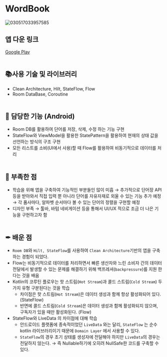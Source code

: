 # WordBook
![030517033957585](https://user-images.githubusercontent.com/93872496/222953825-7a7db4c3-7e97-40d5-a137-cd72c10bc20a.jpg)


## 앱 다운 링크
[Google Play](https://play.google.com/store/apps/details?id=com.kej.wordbook)
<br><br>

## 📚사용 기술 및 라이브러리
- Clean Architecture, Hilt, StateFlow, Flow
- Room DataBase, Coroutine
<br><br>

## 📱 담당한 기능 (Android)
- Room DB를 활용하여 단어를 저장, 삭제, 수정 하는 기능 구현
- StateFlow와 ViewModel을 활용한 StatePattern을 활용하여 현재의 상태 값을 선언하는 방식의 구조 구현
- 모든 리스트를 소비(UI에서 사용)할 때 Flow를 활용하여 비동기적으로 데이터를 처리
<br><br>

## 🔔 부족한 점
- 학습을 위해 앱을 구축하여 기능적인 부분들인 많이 미흡
→ 추가적으로 단어장 API등을 받아와서 직접 입력 뿐 아니라 단어를 자유자재로 외울 수 있는 기능 추가 예정
→ 각 품사마다, 알파벳 순서마다 볼 수 있는 단어의 정렬을 구현할 예정
- 디자인 부족 → 툴바, 바텀 네비게이션 등을 통해서 UI/UX 적으로 조금 더 나은 기능을 구현하고자 함
<br><br>

## ✒ 배운 점
- `Room DB`와 `Hilt, StateFlow`를 사용하여 `Clean Architecture`기반의 앱을 구축하는 경험이 되었다.
- Flow는 비동기적으로 데이터를 처리하면서 빠른 생산자와 느린 소비자 간의 데이터 전달에서 발생할 수 있는 문제를 해결하기 위해 백프레셔(`backpressure`)를 지원 한다는 것을 배움
- Kotlin의 코루틴 플로우는 핫 스트림(`Hot Stream`)과 콜드 스트림(`Cold Stream`) 두 가지 유형 구분된다는 것을 학습
    - 차이점은 핫 스트림(`Hot Stream`)은 데이터 생성과 함께 항상 활성화되어 있다. (StateFlow)
    - 반면에 콜드 스트림(`Cold Stream`)은 데이터 생성과 함께 활성화되지 않으며, 구독자가 있을 때만 활성화된다. (Flow)
- StateFlow와 LiveData 의 차이점에 대해 학습
    - 안드로이드 플랫폼에 종속적이었던 `LiveData` 와는 달리, `StateFlow` 는 순수 kotlin 라이브러리이기 때문에 `Domain Layer` 에서 사용할 수 있다.
    - `StateFlow`의 경우 초기 상태를 생성자에 전달해야 하지만 `LiveData`의 경우는 전달하지 않는다.
    → 즉 Nullable하기에 오히려 NullSafe한 코드를 구축할 수 있다.
<br><br>
